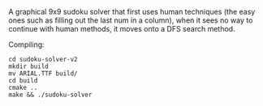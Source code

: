 A graphical 9x9 sudoku solver that first uses human techniques (the easy ones such as filling out the last num in a column), when it sees no way to continue with human methods, it moves onto a DFS search method.

Compiling:
```
cd sudoku-solver-v2
mkdir build
mv ARIAL.TTF build/
cd build
cmake ..
make && ./sudoku-solver
```
